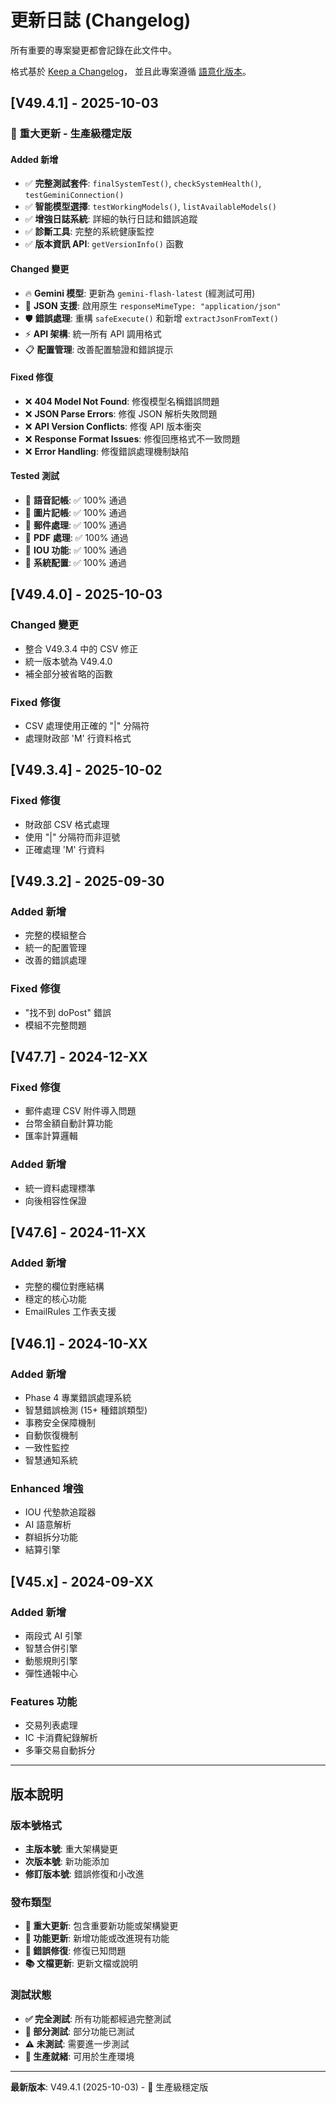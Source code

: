 # 更新日誌 (Changelog)

所有重要的專案變更都會記錄在此文件中。

格式基於 [Keep a Changelog](https://keepachangelog.com/zh-TW/1.0.0/)，
並且此專案遵循 [語意化版本](https://semver.org/lang/zh-TW/)。

## [V49.4.1] - 2025-10-03

### 🎉 重大更新 - 生產級穩定版

#### Added 新增
- ✅ **完整測試套件**: `finalSystemTest()`, `checkSystemHealth()`, `testGeminiConnection()`
- ✅ **智能模型選擇**: `testWorkingModels()`, `listAvailableModels()`
- ✅ **增強日誌系統**: 詳細的執行日誌和錯誤追蹤
- ✅ **診斷工具**: 完整的系統健康監控
- ✅ **版本資訊 API**: `getVersionInfo()` 函數

#### Changed 變更
- 🔥 **Gemini 模型**: 更新為 `gemini-flash-latest` (經測試可用)
- 🎯 **JSON 支援**: 啟用原生 `responseMimeType: "application/json"`
- 🛡️ **錯誤處理**: 重構 `safeExecute()` 和新增 `extractJsonFromText()`
- ⚡ **API 架構**: 統一所有 API 調用格式
- 📋 **配置管理**: 改善配置驗證和錯誤提示

#### Fixed 修復
- ❌ **404 Model Not Found**: 修復模型名稱錯誤問題
- ❌ **JSON Parse Errors**: 修復 JSON 解析失敗問題
- ❌ **API Version Conflicts**: 修復 API 版本衝突
- ❌ **Response Format Issues**: 修復回應格式不一致問題
- ❌ **Error Handling**: 修復錯誤處理機制缺陷

#### Tested 測試
- 🧪 **語音記帳**: ✅ 100% 通過
- 🧪 **圖片記帳**: ✅ 100% 通過
- 🧪 **郵件處理**: ✅ 100% 通過
- 🧪 **PDF 處理**: ✅ 100% 通過
- 🧪 **IOU 功能**: ✅ 100% 通過
- 🧪 **系統配置**: ✅ 100% 通過

## [V49.4.0] - 2025-10-03

### Changed 變更
- 整合 V49.3.4 中的 CSV 修正
- 統一版本號為 V49.4.0
- 補全部分被省略的函數

### Fixed 修復
- CSV 處理使用正確的 "|" 分隔符
- 處理財政部 'M' 行資料格式

## [V49.3.4] - 2025-10-02

### Fixed 修復
- 財政部 CSV 格式處理
- 使用 "|" 分隔符而非逗號
- 正確處理 'M' 行資料

## [V49.3.2] - 2025-09-30

### Added 新增
- 完整的模組整合
- 統一的配置管理
- 改善的錯誤處理

### Fixed 修復
- "找不到 doPost" 錯誤
- 模組不完整問題

## [V47.7] - 2024-12-XX

### Fixed 修復
- 郵件處理 CSV 附件導入問題
- 台幣金額自動計算功能
- 匯率計算邏輯

### Added 新增
- 統一資料處理標準
- 向後相容性保證

## [V47.6] - 2024-11-XX

### Added 新增
- 完整的欄位對應結構
- 穩定的核心功能
- EmailRules 工作表支援

## [V46.1] - 2024-10-XX

### Added 新增
- Phase 4 專業錯誤處理系統
- 智慧錯誤檢測 (15+ 種錯誤類型)
- 事務安全保障機制
- 自動恢復機制
- 一致性監控
- 智慧通知系統

### Enhanced 增強
- IOU 代墊款追蹤器
- AI 語意解析
- 群組拆分功能
- 結算引擎

## [V45.x] - 2024-09-XX

### Added 新增
- 兩段式 AI 引擎
- 智慧合併引擎
- 動態規則引擎
- 彈性通報中心

### Features 功能
- 交易列表處理
- IC 卡消費紀錄解析
- 多筆交易自動拆分

---

## 版本說明

### 版本號格式
- **主版本號**: 重大架構變更
- **次版本號**: 新功能添加
- **修訂版本號**: 錯誤修復和小改進

### 發布類型
- **🎉 重大更新**: 包含重要新功能或架構變更
- **🔧 功能更新**: 新增功能或改進現有功能
- **🐛 錯誤修復**: 修復已知問題
- **📚 文檔更新**: 更新文檔或說明

### 測試狀態
- **✅ 完全測試**: 所有功能都經過完整測試
- **🧪 部分測試**: 部分功能已測試
- **⚠️ 未測試**: 需要進一步測試
- **🚀 生產就緒**: 可用於生產環境

---

**最新版本**: V49.4.1 (2025-10-03) - 🎉 生產級穩定版